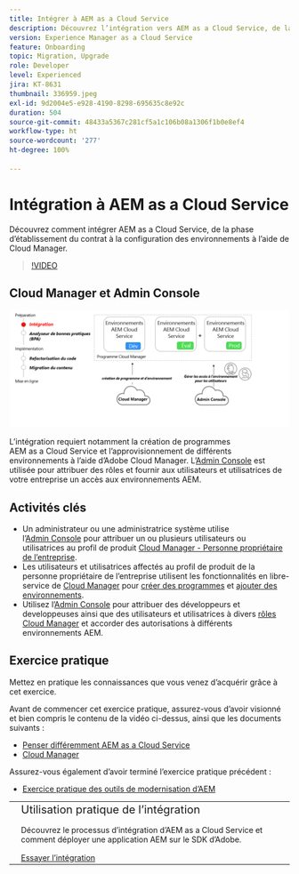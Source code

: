 ```yaml
---
title: Intégrer à AEM as a Cloud Service
description: Découvrez l’intégration vers AEM as a Cloud Service, de la phase d’établissement du contrat à la configuration des environnements à l’aide de Cloud Manager.
version: Experience Manager as a Cloud Service
feature: Onboarding
topic: Migration, Upgrade
role: Developer
level: Experienced
jira: KT-8631
thumbnail: 336959.jpeg
exl-id: 9d2004e5-e928-4190-8298-695635c8e92c
duration: 504
source-git-commit: 48433a5367c281cf5a1c106b08a1306f1b0e8ef4
workflow-type: ht
source-wordcount: '277'
ht-degree: 100%

---
```


# Intégration à AEM as a Cloud Service

Découvrez comment intégrer AEM as a Cloud Service, de la phase d’établissement du contrat à la configuration des environnements à l’aide de Cloud Manager.

>[!VIDEO](https://video.tv.adobe.com/v/3431499?quality=12&learn=on&captions=fre_fr)

## Cloud Manager et Admin Console

![Diagramme de haut niveau d’intégration.](assets/onboarding-diagram.png)

L’intégration requiert notamment la création de programmes AEM as a Cloud Service et l’approvisionnement de différents environnements à l’aide d’Adobe Cloud Manager. L’[Admin Console](https://adminconsole.adobe.com/) est utilisée pour attribuer des rôles et fournir aux utilisateurs et utilisatrices de votre entreprise un accès aux environnements AEM.

## Activités clés

+ Un administrateur ou une administratrice système utilise l’[Admin Console](https://adminconsole.adobe.com/) pour attribuer un ou plusieurs utilisateurs ou utilisatrices au profil de produit [Cloud Manager - Personne propriétaire de l’entreprise](https://experienceleague.adobe.com/docs/experience-manager-cloud-manager/using/requirements/setting-up-users-and-roles.html?lang=fr).
+ Les utilisateurs et utilisatrices affectés au profil de produit de la personne propriétaire de l’entreprise utilisent les fonctionnalités en libre-service de [Cloud Manager](https://experienceleague.adobe.com/docs/experience-manager-cloud-manager/using/introduction-to-cloud-manager.html?lang=fr) pour [créer des programmes](https://experienceleague.adobe.com/docs/experience-manager-cloud-service/implementing/using-cloud-manager/production-programs/creating-production-program.html?lang=fr) et [ajouter des environnements](https://experienceleague.adobe.com/docs/experience-manager-cloud-service/implementing/using-cloud-manager/manage-environments.html?lang=fr).
+ Utilisez l’[Admin Console](https://adminconsole.adobe.com/) pour attribuer des développeurs et developpeuses ainsi que des utilisateurs et utilisatrices à divers [rôles Cloud Manager](https://experienceleague.adobe.com/docs/experience-manager-cloud-manager/using/requirements/setting-up-users-and-roles.html?lang=fr) et accorder des autorisations à différents environnements AEM.

## Exercice pratique

Mettez en pratique les connaissances que vous venez d’acquérir grâce à cet exercice.

Avant de commencer cet exercice pratique, assurez-vous d’avoir visionné et bien compris le contenu de la vidéo ci-dessus, ainsi que les documents suivants :

+ [Penser différemment AEM as a Cloud Service](./introduction.md)
+ [Cloud Manager](./cloud-manager.md)

Assurez-vous également d’avoir terminé l’exercice pratique précédent :

+ [Exercice pratique des outils de modernisation d’AEM](./aem-modernization-tools.md#hands-on-exercise)

<table style="border-width:0">
    <tr>
        <td style="width:150px">
            <a  rel="noreferrer"
                target="_blank"
                href="https://github.com/adobe/aem-cloud-engineering-video-series-exercises/tree/session3-onboarding#bootcamp---session-3-on-boarding"><img alt="Exercice pratique : référentiel GitHub" src="./assets/github.png"/>
            </a>        
        </td>
        <td style="width:100%;margin-bottom:1rem;">
            <div style="font-size:1.25rem;font-weight:400;">Utilisation pratique de l’intégration</div>
            <p style="margin:1rem 0">
                Découvrez le processus d’intégration d’AEM as a Cloud Service et comment déployer une application AEM sur le SDK d’Adobe.
            </p>
            <a  rel="noreferrer"
                target="_blank"
                href="https://github.com/adobe/aem-cloud-engineering-video-series-exercises/tree/session3-onboarding#bootcamp---session-3-on-boarding" class="spectrum-Button spectrum-Button--primary spectrum-Button--sizeM">
<span class="spectrum-Button-label has-no-wrap has-text-weight-bold">Essayer l’intégration</span>
</a>
        </td>
    </tr>
</table>
